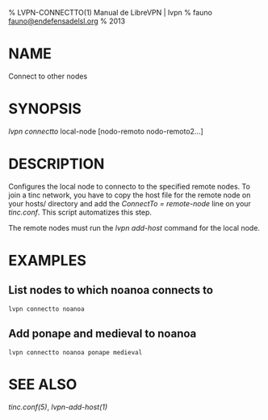 % LVPN-CONNECTTO(1) Manual de LibreVPN | lvpn
% fauno <fauno@endefensadelsl.org>
% 2013

# NAME

Connect to other nodes


# SYNOPSIS

_lvpn connectto_ local-node [nodo-remoto nodo-remoto2...]


# DESCRIPTION

Configures the local node to connecto to the specified remote nodes.  To
join a tinc network, you have to copy the host file for the remote node
on your hosts/ directory and add the _ConnectTo = remote-node_ line on
your _tinc.conf_.  This script automatizes this step.

The remote nodes must run the _lvpn add-host_ command for the local
node.


# EXAMPLES

## List nodes to which noanoa connects to

    lvpn connectto noanoa

## Add ponape and medieval to noanoa

    lvpn connectto noanoa ponape medieval


# SEE ALSO

_tinc.conf(5)_, _lvpn-add-host(1)_
